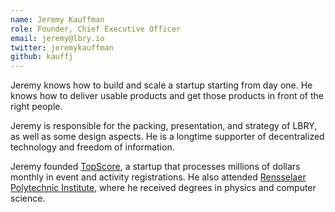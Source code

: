 ```yaml
---
name: Jeremy Kauffman
role: Founder, Chief Executive Officer
email: jeremy@lbry.io
twitter: jeremykauffman
github: kauffj
---
```


Jeremy knows how to build and scale a startup starting from day one. He knows how to deliver usable products and get those products in front of the right people.

Jeremy is responsible for the packing, presentation, and strategy of LBRY, as well as some design aspects. He is a longtime supporter of decentralized technology and freedom of information.

Jeremy founded [TopScore](//usetopscore.com), a startup that processes millions of dollars monthly in event and activity registrations. He also attended [Rensselaer Polytechnic Institute](//rpi.edu), where he received degrees in physics and computer science.
